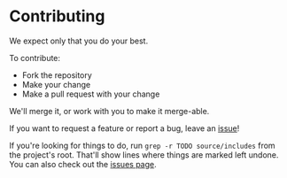 # Contributing

We expect only that you do your best.

To contribute:

* Fork the repository
* Make your change
* Make a pull request with your change

We'll merge it, or work with you to make it merge-able.

If you want to request a feature or report a bug, leave an [issue][]!

[issue]: https://github.com/cloudant-labs/slate/issues

If you're looking for things to do, run `grep -r TODO source/includes` from the project's root. That'll show lines where things are marked left undone. You can also check out the [issues page][issue].
